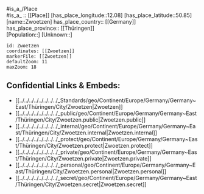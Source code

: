 ﻿---
location: [50.85,12.08] 
mapzoom: [7,12] 
mapmarker: city 
type: City
tags:
- geo/City


SpocWebEntityId: 35867
isDeleted: false
confidential: public

---
#is_a_/Place  
#is_a_ :: [[Place]] 
[has_place_longitude::12.08] 
[has_place_latitude::50.85] 
[name::Zwoetzen] 
has_place_country:: [[Germany]]  
has_place_province:: [[Thüringen]]  
[Population::] 
[Unknown::] 


```leaflet
id: Zwoetzen
coordinates: [[Zwoetzen]] 
markerFile: [[Zwoetzen]] 
defaultZoom: 11 
maxZoom: 18
```


## Confidential Links & Embeds: 
- [[../../../../../../../../_Standards/geo/Continent/Europe/Germany/Germany~East/Thüringen/City/Zwoetzen|Zwoetzen]] 
- [[../../../../../../../../_public/geo/Continent/Europe/Germany/Germany~East/Thüringen/City/Zwoetzen.public|Zwoetzen.public]] 
- [[../../../../../../../../_internal/geo/Continent/Europe/Germany/Germany~East/Thüringen/City/Zwoetzen.internal|Zwoetzen.internal]] 
- [[../../../../../../../../_protect/geo/Continent/Europe/Germany/Germany~East/Thüringen/City/Zwoetzen.protect|Zwoetzen.protect]] 
- [[../../../../../../../../_private/geo/Continent/Europe/Germany/Germany~East/Thüringen/City/Zwoetzen.private|Zwoetzen.private]] 
- [[../../../../../../../../_personal/geo/Continent/Europe/Germany/Germany~East/Thüringen/City/Zwoetzen.personal|Zwoetzen.personal]] 
- [[../../../../../../../../_secret/geo/Continent/Europe/Germany/Germany~East/Thüringen/City/Zwoetzen.secret|Zwoetzen.secret]] 
